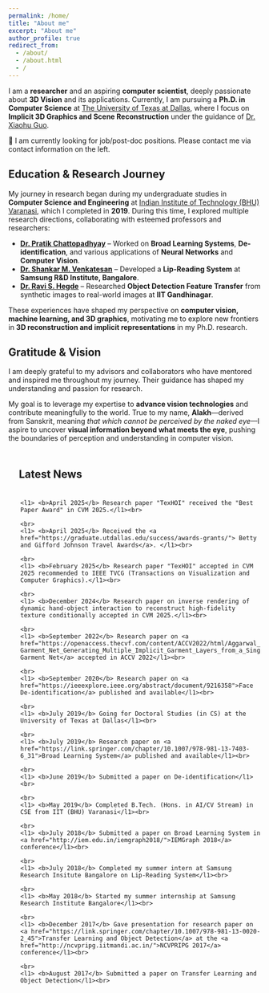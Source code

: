 ```yaml
---
permalink: /home/
title: "About me"
excerpt: "About me"
author_profile: true
redirect_from: 
  - /about/
  - /about.html
  - /
---
```


I am a **researcher** and an aspiring **computer scientist**, deeply passionate about **3D Vision** and its applications. Currently, I am pursuing a **Ph.D. in Computer Science** at [The University of Texas at Dallas](https://utdallas.edu/), where I focus on **Implicit 3D Graphics and Scene Reconstruction** under the guidance of [Dr. Xiaohu Guo](https://www.utdallas.edu/~xguo/).

📢 I am currently looking for job/post-doc positions. Please contact me via contact information on the left.

## Education & Research Journey  

My journey in research began during my undergraduate studies in **Computer Science and Engineering** at [Indian Institute of Technology (BHU) Varanasi](https://iitbhu.ac.in/cse/), which I completed in **2019**. During this time, I explored multiple research directions, collaborating with esteemed professors and researchers:

- **[Dr. Pratik Chattopadhyay](https://www.iitbhu.ac.in/dept/cse/people/pratikcse)** – Worked on **Broad Learning Systems**, **De-identification**, and various applications of **Neural Networks** and **Computer Vision**.  
- **[Dr. Shankar M. Venkatesan](https://scholar.google.com/citations?hl=en&user=HFm0RpIAAAAJ)** – Developed a **Lip-Reading System** at **Samsung R&D Institute, Bangalore**.  
- **[Dr. Ravi S. Hegde](https://www.iitgn.ac.in/faculty/electrical/ravi.htm)** – Researched **Object Detection Feature Transfer** from synthetic images to real-world images at **IIT Gandhinagar**.  

These experiences have shaped my perspective on **computer vision, machine learning, and 3D graphics**, motivating me to explore new frontiers in **3D reconstruction and implicit representations** in my Ph.D. research.

## Gratitude & Vision  

I am deeply grateful to my advisors and collaborators who have mentored and inspired me throughout my journey. Their guidance has shaped my understanding and passion for research.  

My goal is to leverage my expertise to **advance vision technologies** and contribute meaningfully to the world. True to my name, **Alakh**—derived from Sanskrit, meaning *that which cannot be perceived by the naked eye*—I aspire to uncover **visual information beyond what meets the eye**, pushing the boundaries of perception and understanding in computer vision.



<div class="one_section">
  <h2 style="padding: 1em;"> Latest News </h2>

  <ul style="list-style-type: none">
    
    <l1> <b>April 2025</b> Research paper "TexHOI" received the "Best Paper Award" in CVM 2025.</l1><br>
    
    <br>
    <l1> <b>April 2025</b> Received the <a href="https://graduate.utdallas.edu/success/awards-grants/"> Betty and Gifford Johnson Travel Awards</a>. </l1><br>
    
    <br>
    <l1> <b>February 2025</b> Research paper "TexHOI" accepted in CVM 2025 recommended to IEEE TVCG (Transactions on Visualization and Computer Graphics).</l1><br>
    
    <br>
    <l1> <b>December 2024</b> Research paper on inverse rendering of dynamic hand-object interaction to reconstruct high-fidelity texture conditionally accepted in CVM 2025.</l1><br>

    <br>
    <l1> <b>September 2022</b> Research paper on <a href="https://openaccess.thecvf.com/content/ACCV2022/html/Aggarwal_Layered-Garment_Net_Generating_Multiple_Implicit_Garment_Layers_from_a_Single_ACCV_2022_paper.html">Layered-Garment Net</a> accepted in ACCV 2022</l1><br>
    
    <br>
    <l1> <b>September 2020</b> Research paper on <a href="https://ieeexplore.ieee.org/abstract/document/9216358">Face De-identification</a> published and available</l1><br>
    
    <br>
    <l1> <b>July 2019</b> Going for Doctoral Studies (in CS) at the University of Texas at Dallas</l1><br>
    
    <br>
    <l1> <b>July 2019</b> Research paper on <a href="https://link.springer.com/chapter/10.1007/978-981-13-7403-6_31">Broad Learning System</a> published and available</l1><br>
    
    <br>
    <l1> <b>June 2019</b> Submitted a paper on De-identification</l1><br>
    
    <br>
    <l1> <b>May 2019</b> Completed B.Tech. (Hons. in AI/CV Stream) in CSE from IIT (BHU) Varanasi</l1><br>
    
    <br>
    <l1> <b>July 2018</b> Submitted a paper on Broad Learning System in <a href="http://iem.edu.in/iemgraph2018/">IEMGraph 2018</a> conference</l1><br>
    
    <br>
    <l1> <b>July 2018</b> Completed my summer intern at Samsung Research Insitute Bangalore on Lip-Reading System</l1><br>
    
    <br>
    <l1> <b>May 2018</b> Started my summer internship at Samsung Research Institute Bangalore</l1><br>
    
    <br>
    <l1> <b>December 2017</b> Gave presentation for research paper on <a href="https://link.springer.com/chapter/10.1007/978-981-13-0020-2_45">Transfer Learning and Object Detection</a> at the <a href="http://ncvpripg.iitmandi.ac.in/">NCVPRIPG 2017</a> conference</l1><br>
    
    <br>
    <l1> <b>August 2017</b> Submitted a paper on Transfer Learning and Object Detection</l1><br>

